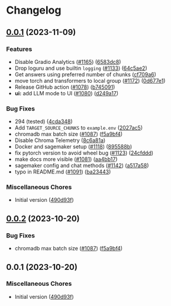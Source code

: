 # Changelog

## [0.0.1](https://github.com/pnposch/privateGPT/compare/v0.0.2...v0.0.1) (2023-11-09)


### Features

* Disable Gradio Analytics ([#1165](https://github.com/pnposch/privateGPT/issues/1165)) ([6583dc8](https://github.com/pnposch/privateGPT/commit/6583dc84c082773443fc3973b1cdf8095fa3fec3))
* Drop loguru and use builtin `logging` ([#1133](https://github.com/pnposch/privateGPT/issues/1133)) ([64c5ae2](https://github.com/pnposch/privateGPT/commit/64c5ae214a9520151c9c2d52ece535867d799367))
* Get answers using preferred number of chunks ([cf709a6](https://github.com/pnposch/privateGPT/commit/cf709a6b7a951fc333ef5a089b24179ca660469b))
* move torch and transformers to local group ([#1172](https://github.com/pnposch/privateGPT/issues/1172)) ([0d677e1](https://github.com/pnposch/privateGPT/commit/0d677e10b970aec222ec04837d0f08f1631b6d4a))
* Release GitHub action ([#1078](https://github.com/pnposch/privateGPT/issues/1078)) ([b745091](https://github.com/pnposch/privateGPT/commit/b7450911b25b0b70528fd4b620cffb90766e3448))
* **ui:** add LLM mode to UI ([#1080](https://github.com/pnposch/privateGPT/issues/1080)) ([d249a17](https://github.com/pnposch/privateGPT/commit/d249a17c330abd122e4988d35d94bcc2df980700))


### Bug Fixes

* 294 (tested) ([4cda348](https://github.com/pnposch/privateGPT/commit/4cda348cf87f56ff237e376b03732b1b47a99215))
* Add `TARGET_SOURCE_CHUNKS` to `example.env` ([2027ac5](https://github.com/pnposch/privateGPT/commit/2027ac563b6606199563632191b65f5105af8ebe))
* chromadb max batch size ([#1087](https://github.com/pnposch/privateGPT/issues/1087)) ([f5a9bf4](https://github.com/pnposch/privateGPT/commit/f5a9bf4e374b2d4c76438cf8a97cccf222ec8e6f))
* Disable Chroma Telemetry ([8c6a81a](https://github.com/pnposch/privateGPT/commit/8c6a81a07fc9c800d53f62a33f5ae3b5247a22a6))
* Docker and sagemaker setup ([#1118](https://github.com/pnposch/privateGPT/issues/1118)) ([895588b](https://github.com/pnposch/privateGPT/commit/895588b82a06c2bc71a9e22fb840c7f6442a3b5b))
* fix pytorch version to avoid wheel bug ([#1123](https://github.com/pnposch/privateGPT/issues/1123)) ([24cfddd](https://github.com/pnposch/privateGPT/commit/24cfddd60f74aadd2dade4c63f6012a2489938a1))
* make docs more visible ([#1081](https://github.com/pnposch/privateGPT/issues/1081)) ([aa4bb17](https://github.com/pnposch/privateGPT/commit/aa4bb17a2e6a797b450fa11a45e0b0528b8efecf))
* sagemaker config and chat methods ([#1142](https://github.com/pnposch/privateGPT/issues/1142)) ([a517a58](https://github.com/pnposch/privateGPT/commit/a517a588c4927aa5c5c2a93e4f82a58f0599d251))
* typo in README.md ([#1091](https://github.com/pnposch/privateGPT/issues/1091)) ([ba23443](https://github.com/pnposch/privateGPT/commit/ba23443a70d323cd4f9a242b33fd9dce1bacd2db))


### Miscellaneous Chores

* Initial version ([490d93f](https://github.com/pnposch/privateGPT/commit/490d93fdc1977443c92f6c42e57a1c585aa59430))

## [0.0.2](https://github.com/imartinez/privateGPT/compare/v0.0.1...v0.0.2) (2023-10-20)


### Bug Fixes

* chromadb max batch size ([#1087](https://github.com/imartinez/privateGPT/issues/1087)) ([f5a9bf4](https://github.com/imartinez/privateGPT/commit/f5a9bf4e374b2d4c76438cf8a97cccf222ec8e6f))

## 0.0.1 (2023-10-20)

### Miscellaneous Chores

* Initial version ([490d93f](https://github.com/imartinez/privateGPT/commit/490d93fdc1977443c92f6c42e57a1c585aa59430))
